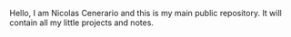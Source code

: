 Hello, I am Nicolas Cenerario and this is my main public repository.
It will contain all my little projects and notes.
